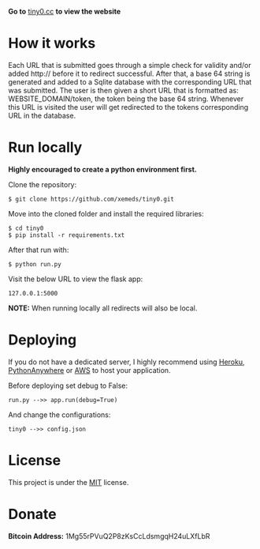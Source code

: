 **Go to** [tiny0.cc](https://tiny0.cc) **to view the website**

# How it works

Each URL that is submitted goes through a simple check for validity and/or added http:// before it to redirect successful.
After that, a base 64 string is generated and added to a Sqlite database with the corresponding URL that was submitted.
The user is then given a short URL that is formatted as: WEBSITE_DOMAIN/token, the token being the base 64 string.
Whenever this URL is visited the user will get redirected to the tokens corresponding URL in the database.

# Run locally

**Highly encouraged to create a python environment first.**

Clone the repository:

	$ git clone https://github.com/xemeds/tiny0.git

Move into the cloned folder and install the required libraries:

	$ cd tiny0
	$ pip install -r requirements.txt

After that run with:

	$ python run.py

Visit the below URL to view the flask app:

	127.0.0.1:5000

**NOTE:** When running locally all redirects will also be local.

# Deploying

If you do not have a dedicated server, I highly recommend using [Heroku](https://devcenter.heroku.com/articles/getting-started-with-python), [PythonAnywhere](https://www.pythonanywhere.com/) or [AWS](https://aws.amazon.com/getting-started/projects/deploy-python-application/) to host your application.

Before deploying set debug to False:

	run.py -->> app.run(debug=True)

And change the configurations:

	tiny0 -->> config.json

# License

This project is under the [MIT](https://github.com/xemeds/tiny0/blob/master/LICENSE) license.

# Donate

**Bitcoin Address:** 1Mg55rPVuQ2P8zKsCcLdsmgqH24uLXfLbR

